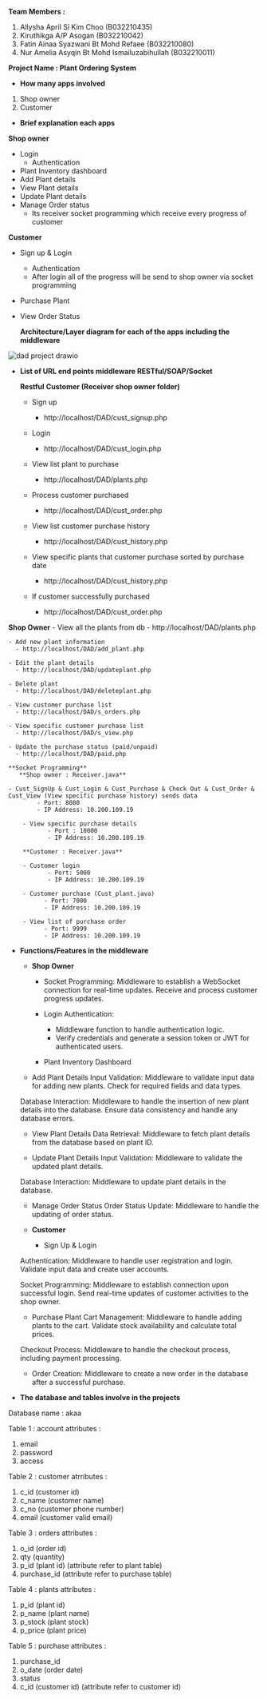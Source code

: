 **Team Members :** 
1. Allysha April Si Kim Choo (B032210435)
2. Kiruthikga A/P Asogan (B032210042)
3. Fatin Ainaa Syazwani Bt Mohd Refaee (B032210080)
4. Nur Amelia Asyqin Bt Mohd Ismailuzabihullah (B032210011)

**Project Name : Plant Ordering System**

- **How many apps involved**
  
 1. Shop owner
 2. Customer
   
- **Brief explanation each apps** 

**Shop owner**
- Login
  - Authentication
- Plant Inventory dashboard
- Add Plant details
- View Plant details
- Update Plant details
- Manage Order status
  - Its receiver socket programming which receive every progress of customer

**Customer**
- Sign up & Login
  - Authentication
  - After login all of the progress will be send to shop owner via socket programming
- Purchase Plant
- View Order Status

  **Architecture/Layer diagram for each of the apps including the middleware**


![dad project  drawio](https://github.com/AllyshaApril/DAD-Project-Plant-Shop-/assets/129834240/38bc4405-e1e4-411a-8952-c38e76cc7561)






   
- **List of URL end points middleware RESTful/SOAP/Socket** 

  **Restful** 
 **Customer (Receiver shop owner folder)**
    - Sign up 
        - http://localhost/DAD/cust_signup.php
    
    - Login 
        - http://localhost/DAD/cust_login.php

    - View list plant to purchase
        - http://localhost/DAD/plants.php
    
    - Process customer purchased
       - http://localhost/DAD/cust_order.php

    - View list customer purchase history
        - http://localhost/DAD/cust_history.php
    
    - View specific plants that customer purchase sorted by purchase date
        - http://localhost/DAD/cust_history.php

    - If customer successfully purchased
         - http://localhost/DAD/cust_order.php
  
 **Shop Owner**
    - View all the plants from db
         - http://localhost/DAD/plants.php
    
    - Add new plant information
      - http://localhost/DAD/add_plant.php
    
    - Edit the plant details
      - http://localhost/DAD/updateplant.php

    - Delete plant 
      - http://localhost/DAD/deleteplant.php
    
    - View customer purchase list  
      - http://localhost/DAD/s_orders.php
    
    - View specific customer purchase list
      - http://localhost/DAD/s_view.php
    
    - Update the purchase status (paid/unpaid)
      - http://localhost/DAD/paid.php

    **Socket Programming**
       **Shop owner : Receiver.java**

  	- Cust_SignUp & Cust_Login & Cust_Purchase & Check Out & Cust_Order & Cust_View (View specific purchase history) sends data
      		- Port: 8080
      		- IP Address: 10.200.109.19

        - View specific purchase details
               - Port : 10000
               - IP Address: 10.200.109.19

        **Customer : Receiver.java**

        - Customer login 
               - Port: 5000
      	       - IP Address: 10.200.109.19

        - Customer purchase (Cust_plant.java)
              - Port: 7000
              - IP Address: 10.200.109.19

        - View list of purchase order  
              - Port: 9999
              - IP Address: 10.200.109.19

- **Functions/Features in the middleware**

  - **Shop Owner**
      -  Socket Programming:
        	Middleware to establish a WebSocket connection for real-time updates.
                Receive and process customer progress updates.    


    - Login
    Authentication:
        - Middleware function to handle authentication logic.
        - Verify credentials and generate a session token or JWT for authenticated users.
 
    - Plant Inventory Dashboard
   
   - Add Plant Details
   Input Validation:
        Middleware to validate input data for adding new plants.
        Check for required fields and data types.

    Database Interaction:
        Middleware to handle the insertion of new plant details into the database.
        Ensure data consistency and handle any database errors.

   - View Plant Details
   Data Retrieval:
        Middleware to fetch plant details from the database based on plant ID.
       
   - Update Plant Details
   Input Validation:
        Middleware to validate the updated plant details.
      
   Database Interaction:
        Middleware to update plant details in the database.
       
   - Manage Order Status
   Order Status Update:
        Middleware to handle the updating of order status.


   - **Customer**
     - Sign Up & Login

    Authentication:
        Middleware to handle user registration and login.
        Validate input data  and create user accounts.
       
    Socket Programming:
        Middleware to establish connection upon successful login.
        Send real-time updates of customer activities to the shop owner.

   - Purchase Plant
     Cart Management:
        Middleware to handle adding plants to the cart.
        Validate stock availability and calculate total prices.

    Checkout Process:
        Middleware to handle the checkout process, including payment processing.
      
   - Order Creation:
        Middleware to create a new order in the database after a successful purchase.


- **The database and tables involve in the projects**

Database name : akaa

Table 1 : account 
attributes :
1. email
2. password
3. access

Table 2 : customer
atrributes :
1. c_id (customer id)
2. c_name (customer name)
3. c_no (customer phone number)
4. email (customer valid email)

Table 3 : orders
attributes :
1. o_id (order id)
2. qty (quantity)
3. p_id (plant id) (attribute refer to plant table)
4. purchase_id (attribute refer to purchase table)

Table 4 : plants
attributes :
1. p_id (plant id)
2. p_name (plant name)
3. p_stock (plant stock)
4. p_price (plant price)

Table 5 : purchase 
attributes :
1. purchase_id
2. o_date (order date)
3. status
4. c_id (customer id) (attribute refer to customer id)
